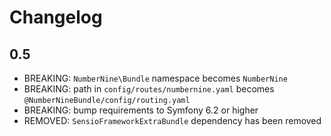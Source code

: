 # Changelog

## 0.5

* BREAKING: `NumberNine\Bundle` namespace becomes `NumberNine`
* BREAKING: path in `config/routes/numbernine.yaml` becomes `@NumberNineBundle/config/routing.yaml`
* BREAKING: bump requirements to Symfony 6.2 or higher
* REMOVED: `SensioFrameworkExtraBundle` dependency has been removed
